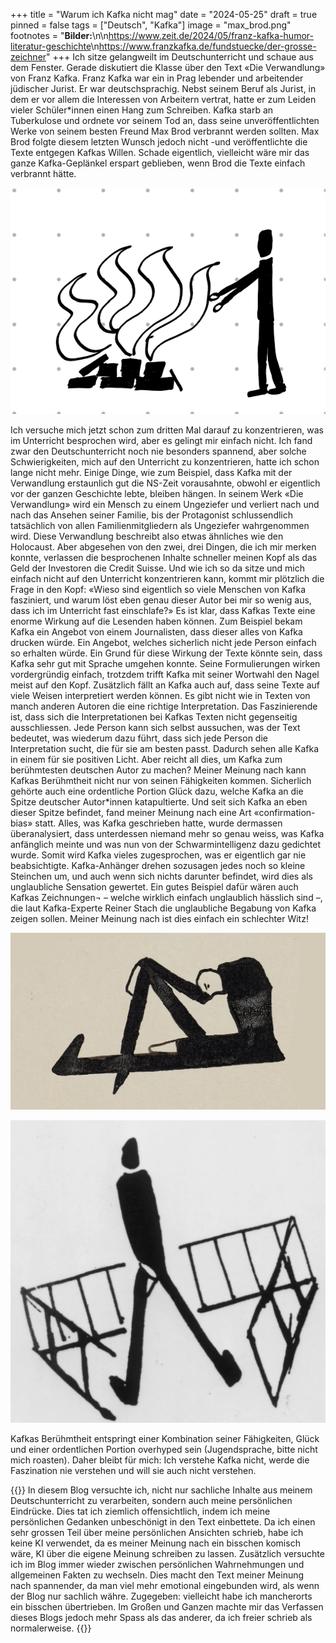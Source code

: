 +++
title = "Warum ich Kafka nicht mag"
date = "2024-05-25"
draft = true
pinned = false
tags = ["Deutsch", "Kafka"]
image = "max_brod.png"
footnotes = "**Bilder:**\n\n[](https://www.google.com/url?sa=i&url=https%3A%2F%2Fwww.zeit.de%2F2024%2F05%2Ffranz-kafka-humor-literatur-geschichte&psig=AOvVaw0HXxKQ649rjGxIkqs7k7Z9&ust=1716621683097000&source=images&cd=vfe&opi=89978449&ved=0CBAQjRxqFwoTCIiwwKPgpYYDFQAAAAAdAAAAABAP)<https://www.zeit.de/2024/05/franz-kafka-humor-literatur-geschichte>\n[](https://www.google.com/url?sa=i&url=https%3A%2F%2Fwww.franzkafka.de%2Ffundstuecke%2Fder-grosse-zeichner&psig=AOvVaw0HXxKQ649rjGxIkqs7k7Z9&ust=1716621683097000&source=images&cd=vfe&opi=89978449&ved=0CBAQjRxqFwoTCIiwwKPgpYYDFQAAAAAdAAAAABAX)<https://www.franzkafka.de/fundstuecke/der-grosse-zeichner>"
+++
Ich sitze gelangweilt im Deutschunterricht und schaue aus dem Fenster. Gerade diskutiert die Klasse über den Text «Die Verwandlung» von Franz Kafka. 
Franz Kafka war ein in Prag lebender und arbeitender jüdischer Jurist. Er war deutschsprachig. Nebst seinem Beruf als Jurist, in dem er vor allem die Interessen von Arbeitern vertrat, hatte er zum Leiden vieler Schüler*innen einen Hang zum Schreiben. Kafka starb an Tuberkulose und ordnete vor seinem Tod an, dass seine unveröffentlichten Werke von seinem besten Freund Max Brod verbrannt werden sollten. Max Brod folgte diesem letzten Wunsch jedoch nicht -und veröffentlichte die Texte entgegen Kafkas Willen. Schade eigentlich, vielleicht wäre mir das ganze Kafka-Geplänkel erspart geblieben, wenn Brod die Texte einfach verbrannt hätte.

![Max Brod bei der Verbrennung von Kafkas Werken. (Entstanden in meinem Deutschunterricht)](max_brod.png)




Ich versuche mich jetzt schon zum dritten Mal darauf zu konzentrieren, was im Unterricht besprochen wird, aber es gelingt mir einfach nicht. Ich fand zwar den Deutschunterricht noch nie besonders spannend, aber solche Schwierigkeiten, mich auf den Unterricht zu konzentrieren, hatte ich schon lange nicht mehr. Einige Dinge, wie zum Beispiel, dass Kafka mit der Verwandlung erstaunlich gut die NS-Zeit vorausahnte, obwohl er eigentlich vor der ganzen Geschichte lebte, bleiben hängen. In seinem Werk «Die Verwandlung» wird ein Mensch zu einem Ungeziefer und verliert nach und nach das Ansehen seiner Familie, bis der Protagonist schlussendlich tatsächlich von allen Familienmitgliedern als Ungeziefer wahrgenommen wird. Diese Verwandlung beschreibt also etwas ähnliches wie den Holocaust.  Aber abgesehen von den zwei, drei Dingen, die ich mir merken konnte, verlassen die besprochenen Inhalte schneller meinen Kopf als das Geld der Investoren die Credit Suisse. Und wie ich so da sitze und mich einfach nicht auf den Unterricht konzentrieren kann, kommt mir plötzlich die Frage in den Kopf: «Wieso sind eigentlich so viele Menschen von Kafka fasziniert, und warum löst eben genau dieser Autor bei mir so wenig aus, dass ich im Unterricht fast einschlafe?»
Es ist klar, dass Kafkas Texte eine enorme Wirkung auf die Lesenden haben können. Zum Beispiel bekam Kafka ein Angebot von einem Journalisten, dass dieser alles von Kafka drucken würde. Ein Angebot, welches sicherlich nicht jede Person einfach so erhalten würde. Ein Grund für diese Wirkung der Texte könnte sein, dass Kafka sehr gut mit Sprache umgehen konnte. Seine Formulierungen wirken vordergründig einfach, trotzdem trifft Kafka mit seiner Wortwahl den Nagel meist auf den Kopf. 
Zusätzlich fällt an Kafka auch auf, dass seine Texte auf viele Weisen interpretiert werden können. Es gibt nicht wie in Texten von manch anderen Autoren die eine richtige Interpretation. Das Faszinierende ist, dass sich die Interpretationen bei Kafkas Texten nicht gegenseitig ausschliessen. Jede Person kann sich selbst aussuchen, was der Text bedeutet, was wiederum dazu führt, dass sich jede Person die Interpretation sucht, die für sie am besten passt. Dadurch sehen alle Kafka in einem für sie positiven Licht. Aber reicht all dies, um Kafka zum berühmtesten deutschen Autor zu machen?
Meiner Meinung nach kann Kafkas Berühmtheit nicht nur von seinen Fähigkeiten kommen.  Sicherlich gehörte auch eine ordentliche Portion Glück dazu, welche Kafka an die Spitze deutscher Autor*innen katapultierte. Und seit sich Kafka an eben dieser Spitze befindet, fand meiner Meinung nach eine Art «confirmation-bias» statt. Alles, was Kafka geschrieben hatte, wurde dermassen überanalysiert, dass unterdessen niemand mehr so genau weiss, was Kafka anfänglich meinte und was nun von der Schwarmintelligenz dazu gedichtet wurde. Somit wird Kafka vieles zugesprochen, was er eigentlich gar nie beabsichtigte. Kafka-Anhänger drehen sozusagen jedes noch so kleine Steinchen um, und auch wenn sich nichts darunter befindet, wird dies als unglaubliche Sensation gewertet.
Ein gutes Beispiel dafür wären auch Kafkas Zeichnungen¬ – welche wirklich einfach unglaublich hässlich sind –, die laut Kafka-Experte Reiner Stach die unglaubliche Begabung von Kafka zeigen sollen. Meiner Meinung nach ist dies einfach ein schlechter Witz! 

![](kafkazeichnung1.webp)

![](kafkazeichnung2.png)

Kafkas Berühmtheit entspringt einer Kombination seiner Fähigkeiten, Glück und einer ordentlichen Portion overhyped sein (Jugendsprache, bitte nicht mich roasten). Daher bleibt für mich: Ich verstehe Kafka nicht, werde die Faszination nie verstehen und will sie auch nicht verstehen.

{{<box title="Arbeitsprozess und Reflexion">}}
In diesem Blog versuchte ich, nicht nur sachliche Inhalte aus meinem Deutschunterricht zu verarbeiten, sondern auch meine persönlichen Eindrücke. Dies tat ich ziemlich offensichtlich, indem ich meine persönlichen Gedanken unbeschönigt in den Text einbettete. Da ich einen sehr grossen Teil über meine persönlichen Ansichten schrieb, habe ich keine KI verwendet, da es meiner Meinung nach ein bisschen komisch wäre, KI über die eigene Meinung schreiben zu lassen. Zusätzlich versuchte ich im Blog immer wieder zwischen persönlichen Wahrnehmungen und allgemeinen Fakten zu wechseln. Dies macht den Text meiner Meinung nach spannender, da man viel mehr emotional eingebunden wird, als wenn der Blog nur sachlich währe. Zugegeben: vielleicht habe ich mancherorts ein bisschen übertrieben. Im Großen und Ganzen machte mir das Verfassen dieses Blogs jedoch mehr Spass als das anderer, da ich freier schrieb als normalerweise. 
{{</box>}}